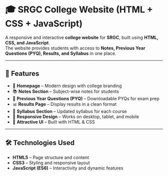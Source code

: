 # 🎓 SRGC College Website (HTML + CSS + JavaScript)

A responsive and interactive **college website** for **SRGC**, built using **HTML, CSS, and JavaScript**.  
The website provides students with access to **Notes, Previous Year Questions (PYQ), Results, and Syllabus** in one place.

---

## 🚀 Features
- 🏫 **Homepage** – Modern design with college branding  
- 📚 **Notes Section** – Subject-wise notes for students  
- 📝 **Previous Year Questions (PYQ)** – Downloadable PYQs for exam prep  
- 📊 **Results Page** – Display results in a clean format  
- 📖 **Syllabus Section** – Updated syllabus for each course  
- 📱 **Responsive Design** – Works on desktop, tablet, and mobile  
- 🎨 **Attractive UI** – Built with HTML & CSS  

---

## 🛠️ Technologies Used
- **HTML5** – Page structure and content  
- **CSS3** – Styling and responsive layout  
- **JavaScript (ES6)** – Interactivity and dynamic features  
